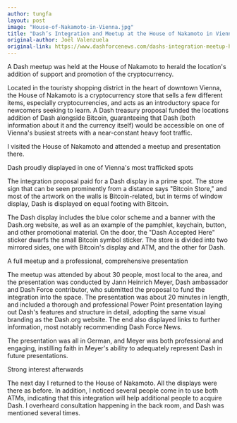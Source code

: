 ```yaml
---
author: tungfa
layout: post
image: "House-of-Nakamoto-in-Vienna.jpg"
title: "Dash’s Integration and Meetup at the House of Nakamoto in Vienna"
original-author: Joël Valenzuela
original-link: https://www.dashforcenews.com/dashs-integration-meetup-house-nakamoto-vienna/
---
```

A Dash meetup was held at the House of Nakamoto to herald the location's addition of support and promotion of the cryptocurrency.

Located in the touristy shopping district in the heart of downtown Vienna, the House of Nakamoto is a cryptocurrency store that sells a few different items, especially cryptocurrencies, and acts as an introductory space for newcomers seeking to learn. A Dash treasury proposal funded the locations addition of Dash alongside Bitcoin, guaranteeing that Dash (both information about it and the currency itself) would be accessible on one of Vienna's busiest streets with a near-constant heavy foot traffic.

I visited the House of Nakamoto and attended a meetup and presentation there.

Dash proudly displayed in one of Vienna's most trafficked spots

The integration proposal paid for a Dash display in a prime spot. The store sign that can be seen prominently from a distance says "Bitcoin Store," and most of the artwork on the walls is Bitcoin-related, but in terms of window display, Dash is displayed on equal footing with Bitcoin.

The Dash display includes the blue color scheme and a banner with the Dash.org website, as well as an example of the pamphlet, keychain, button, and other promotional material. On the door, the "Dash Accepted Here" sticker dwarfs the small Bitcoin symbol sticker. The store is divided into two mirrored sides, one with Bitcoin's display and ATM, and the other for Dash.

A full meetup and a professional, comprehensive presentation

The meetup was attended by about 30 people, most local to the area, and the presentation was conducted by Jann Heinrich Meyer, Dash ambassador and Dash Force contributor, who submitted the proposal to fund the integration into the space. The presentation was about 20 minutes in length, and included a thorough and professional Power Point presentation laying out Dash's features and structure in detail, adopting the same visual branding as the Dash.org website. The end also displayed links to further information, most notably recommending Dash Force News.

The presentation was all in German, and Meyer was both professional and engaging, instilling faith in Meyer's ability to adequately represent Dash in future presentations.

Strong interest afterwards

The next day I returned to the House of Nakamoto. All the displays were there as before. In addition, I noticed several people come in to use both ATMs, indicating that this integration will help additional people to acquire Dash. I overheard consultation happening in the back room, and Dash was mentioned several times.
